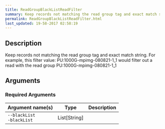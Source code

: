 ```yaml
---
title: ReadGroupBlackListReadFilter
summary: Keep records not matching the read group tag and exact match string.
permalink: ReadGroupBlackListReadFilter.html
last_updated: 19-58-2017 02:58:19
---
```


## Description

Keep records not matching the read group tag and exact match string.
 For example, this filter value:
   PU:1000G-mpimg-080821-1_1
 would filter out a read with the read group PU:1000G-mpimg-080821-1_1

## Arguments

### Required Arguments

| Argument name(s) | Type | Description |
| :--------------- | :--: | :------ |
| `--blackList`<br/>`-blackList` | List[String] |  |


